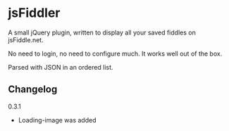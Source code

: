 jsFiddler
=========

A small jQuery plugin, written to display all your saved fiddles on jsFiddle.net.

No need to login, no need to configure much. It works well out of the box.

Parsed with JSON in an ordered list.


Changelog
---------
0.3.1
+ Loading-image was added